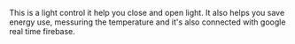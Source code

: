 This is a light control it help you close and open light. It also helps you save energy use, messuring the temperature and it's also connected with google real time firebase. 
